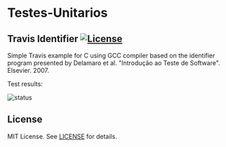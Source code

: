 # Testes-Unitarios

Travis Identifier [![License][license-img]][license-url]
-------
Simple Travis example for C using GCC compiler based on the identifier program presented by Delamaro et al. "Introdução ao Teste de Software". Elsevier. 2007.

Test results:

![status](https://github.com/renansouza79/Testes-Unitarios/actions/workflows/main.yml/badge.svg)

License
-------
MIT License. See [LICENSE](LICENSE) for details.

[license-url]: https://github.com/rafaelgaribotti/travis-identifier/blob/main/LICENSE
[license-img]: https://img.shields.io/github/license/rsp/travis-hello-modern-cpp.svg
